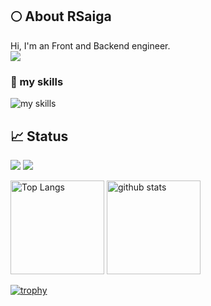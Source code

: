 ## 🌕 About RSaiga
Hi, I'm an Front and Backend engineer.
<br/>
![](https://komarev.com/ghpvc/?username=RSaiga&color=yellowgreen)

### 🌱 my skills
<img alt="my skills" src="https://skillicons.dev/icons?theme=light&perline=8&i=java,js,ts,nodejs,rust,go,php,py,kotlin,dart,react,spring,nextjs,nestjs,vercel,vite,flutter,fastapi,flask,laravel,gradle,maven,jest,gherkin,aws,gcp,azure,git,github,githubactions" />


## 📈 Status
![](http://github-profile-summary-cards.vercel.app/api/cards/profile-details?username=RSaiga&theme=github_dark)
![](http://github-profile-summary-cards.vercel.app/api/cards/repos-per-language?username=RSaiga&theme=github_dark)
<p align="left"> 
  <img alt="Top Langs" height="150px" src="https://github-readme-stats.vercel.app/api/top-langs/?username=RSaiga&layout=compact&show_icons=true" />
  <img alt="github stats" height="150px" src="https://github-readme-stats.vercel.app/api?username=Rsaiga" />
</p>

[![trophy](https://github-profile-trophy.vercel.app/?username=RSaiga&margin-w=5)](https://github.com/RSaiga/)
